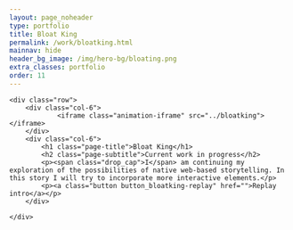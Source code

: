 ```yaml
---
layout: page_noheader
type: portfolio
title: Bloat King
permalink: /work/bloatking.html
mainnav: hide
header_bg_image: /img/hero-bg/bloating.png
extra_classes: portfolio
order: 11
---
```


<div class="wrapper">

	<div class="row">
		<div class="col-6">			
				<iframe class="animation-iframe" src="../bloatking"></iframe>
		</div>
		<div class="col-6">
			<h1 class="page-title">Bloat King</h1>
			<h2 class="page-subtitle">Current work in progress</h2>
			<p><span class="drop_cap">I</span> am continuing my exploration of the possibilities of native web-based storytelling. In this story I will try to incorporate more interactive elements.</p>
			<p><a class="button button_bloatking-replay" href="">Replay intro</a></p>			 
		</div>
				
	</div>
</div>